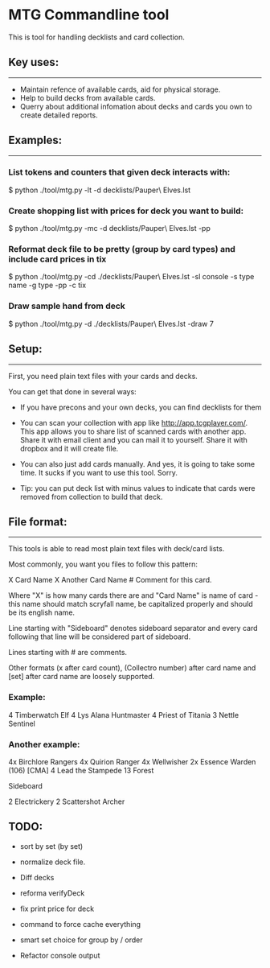 
MTG Commandline tool
====================

This is tool for handling decklists and card collection.

## Key uses:
------------

 * Maintain refence of available cards, aid for physical storage.
 * Help to build decks from available cards.
 * Querry about additional infomation about decks and cards you own to create detailed reports.

## Examples:
------------

### List tokens and counters that given deck interacts with:

$ python ./tool/mtg.py -lt -d decklists/Pauper\ Elves.lst

### Create shopping list with prices for deck you want to build:

$ python ./tool/mtg.py -mc -d decklists/Pauper\ Elves.lst -pp

### Reformat deck file to be pretty (group by card types) and include card prices in tix

$ python ./tool/mtg.py -cd ./decklists/Pauper\ Elves.lst -sl console -s type name -g type -pp -c tix

### Draw sample hand from deck

$ python ./tool/mtg.py -d ./decklists/Pauper\ Elves.lst -draw 7

## Setup:
---------

First, you need plain text files with your cards and decks.

You can get that done in several ways:

 * If you have precons and your own decks, you can find decklists for them
 * You can scan your collection with app like http://app.tcgplayer.com/. This app allows you to share list of scanned cards with another app. Share it with email client and you can mail it to yourself. Share it with dropbox and it will create file.

 * You can also just add cards manually. And yes, it is going to take some time. It sucks if you want to use this tool. Sorry.

 * Tip: you can put deck list with minus values to indicate that cards were removed from collection to build that deck.

## File format:
---------------

This tools is able to read most plain text files with deck/card lists.

Most commonly, you want you files to follow this pattern:

X Card Name
X Another Card Name # Comment for this card.

Where "X" is how many cards there are and "Card Name" is name of card - this name should match scryfall name, be capitalized properly and should be its english name. 

Line starting with "Sideboard" denotes sideboard separator and every card following that line will be considered part of sideboard.

Lines starting with # are comments.

Other formats (x after card count), (Collectro number) after card name and [set] after card name are loosely supported.

### Example:

4 Timberwatch Elf
4 Lys Alana Huntmaster
4 Priest of Titania
3 Nettle Sentinel

### Another example:

4x Birchlore Rangers
4x Quirion Ranger
4x Wellwisher
2x Essence Warden (106) [CMA]
4 Lead the Stampede
13 Forest

Sideboard

2 Electrickery
2 Scattershot Archer

## TODO:

 * sort by set (by set)

 * normalize deck file.

 * Diff decks

 * reforma verifyDeck

 * fix print price for deck

 * command to force cache everything

 * smart set choice for group by / order

 * Refactor console output